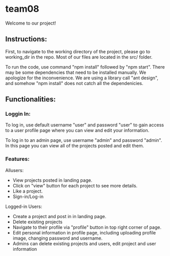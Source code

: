 # team08
Welcome to our project!

##  Instructions:
First, to navigate to the working directory of the project, please go to working_dir in the repo. Most of our files are located in the src/ folder.<br/>

To run the code, use command "npm install" followed by "npm start". There may be some dependencies that need to be installed manually. We apologize for the inconvenience. We are using a library call "ant design", and somehow "npm install" does not catch all the dependenicies.

## Functionalities:
### Loggin In:
To log in, use default username "user" and password "user" to gain access to a user profile page where you can view and edit your information. <br/>

To log in to an admin page, use username "admin" and password "admin". In this page you can view all of the projects posted and edit them.

### Features:
Allusers:
- View projects posted in landing page.
- Click on "view" button for each project to see more details.
- Like a project.
- Sign-in/Log-in

Logged-in Users:
- Create a project and post in in landing page.
- Delete existing projects
- Navigate to their profile via "profile" button in top right corner of page.
- Edit personal information in profile page, including uploading profile image, changing password and username. 
- Admins can delete existing projects and users, edit project and user information
